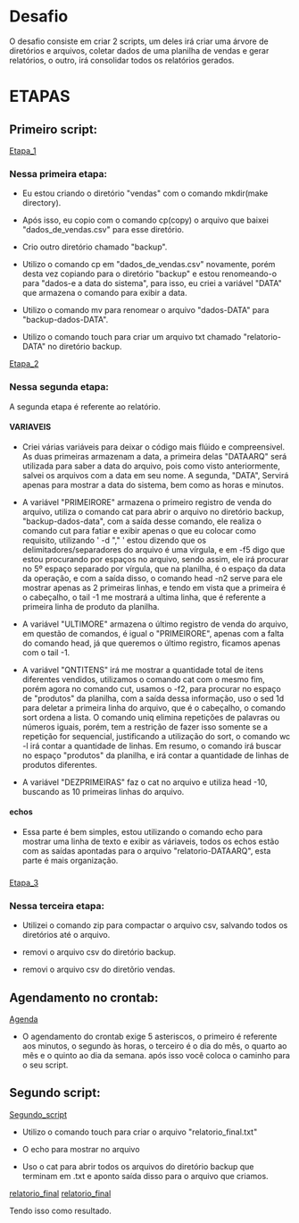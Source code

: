# Desafio

O desafio consiste em criar 2 scripts, um deles irá criar uma árvore de diretórios e arquivos, coletar dados de uma planilha de vendas e gerar relatórios, o outro, irá consolidar todos os relatórios gerados.

# ETAPAS

## Primeiro script:

[Etapa_1](../Evidências/etapa_1.png)

### Nessa primeira etapa:
* Eu estou criando o diretório "vendas" com o comando mkdir(make directory).

* Após isso, eu copio com o comando cp(copy) o arquivo que baixei "dados_de_vendas.csv" para esse diretório.

* Crio outro diretório chamado "backup".

* Utilizo o comando cp em "dados_de_vendas.csv" novamente, porém desta vez copiando para o diretório "backup" e estou renomeando-o para "dados-e a data do sistema", para isso, eu criei a variável "DATA" que armazena o comando para exibir a data.

* Utilizo o comando mv para renomear o arquivo "dados-DATA" para "backup-dados-DATA".

* Utilizo o comando touch para criar um arquivo txt chamado "relatorio-DATA" no diretório backup.

[Etapa_2](../Evidências/etapa_2.png)

### Nessa segunda etapa:

A segunda etapa é referente ao relatório.

#### VARIAVEIS
* Criei várias variáveis para deixar o código mais flúido e compreensivel. As duas primeiras armazenam a data, a primeira delas "DATAARQ" será utilizada para saber a data do arquivo, pois como visto anteriormente, salvei os arquivos com a data em seu nome. A segunda, "DATA", Servirá apenas para mostrar a data do sistema, bem como as horas e minutos.

* A variável "PRIMEIRORE" armazena o primeiro registro de venda do arquivo, utiliza o comando cat para abrir o arquivo no diretório backup, "backup-dados-data", com a saída desse comando, ele realiza o comando cut para fatiar e exibir apenas o que eu colocar como requisito, utilizando ' -d "," ' estou dizendo que os delimitadores/separadores do arquivo é uma vírgula, e em -f5 digo que estou procurando por espaços no arquivo, sendo assim, ele irá procurar no 5º espaço separado por vírgula, que na planilha, é o espaço da data da operação, e com a saída disso, o comando head -n2 serve para ele mostrar apenas as 2 primeiras linhas, e tendo em vista que a primeira é o cabeçalho, o tail -1 me mostrará a ultima linha, que é referente a primeira linha de produto da planilha.

* A variável "ULTIMORE" armazena o último registro de venda do arquivo, em questão de comandos, é igual o "PRIMEIRORE", apenas com a falta do comando head, já que queremos o último registro, ficamos apenas com o tail -1.

* A variável "QNTITENS" irá me mostrar a quantidade total de itens diferentes vendidos, utilizamos o comando cat com o mesmo fim, porém agora no comando cut, usamos o -f2, para procurar no espaço de "produtos" da planilha, com a saída dessa informação, uso o sed 1d para deletar a primeira linha do arquivo, que é o cabeçalho, o comando sort ordena a lista. O comando uniq elimina repetições de palavras ou números iguais, porém, tem a restrição de fazer isso somente se a repetição for sequencial, justificando a utilização do sort, o comando wc -l irá contar a quantidade de linhas. Em resumo, o comando irá buscar no espaço "produtos" da planilha, e irá contar a quantidade de linhas de produtos diferentes.

* A variável "DEZPRIMEIRAS" faz o cat no arquivo e utiliza head -10, buscando as 10 primeiras linhas do arquivo.

#### echos

* Essa parte é bem simples, estou utilizando o comando echo para mostrar uma linha de texto e exibir as váriaveis, todos os echos estão com as saídas apontadas para o arquivo "relatorio-DATAARQ", esta parte é mais organização.

###
[Etapa_3](../Evidências/etapa_2.png)

### Nessa terceira etapa:

* Utilizei o comando zip para compactar o arquivo csv, salvando todos os diretórios até o arquivo.

* removi o arquivo csv do diretório backup.

* removi o arquivo csv do diretõrio vendas.

## Agendamento no crontab:

[Agenda](../Evidências/crontab.png)

* O agendamento do crontab exige 5 asteriscos, o primeiro é referente aos minutos, o segundo às horas, o terceiro é o dia do mês, o quarto ao mês e o quinto ao dia da semana. após isso você coloca o caminho para o seu script.

## Segundo script:

[Segundo_script](../Evidências/consolidador.png)

* Utilizo o comando touch para criar o arquivo "relatorio_final.txt"

* O echo para mostrar no arquivo

* Uso o cat para abrir todos os arquivos do diretório backup que terminam em .txt e aponto saída disso para o arquivo que criamos.

[relatorio_final](../Evidências/relatorio_final_1.png)
[relatorio_final](../Evidências/relatorio_final_2.png)

Tendo isso como resultado.






